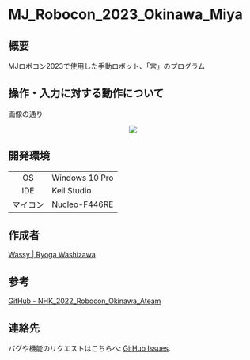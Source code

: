 # MJ_Robocon_2023_Okinawa_Miya
## 概要
MJロボコン2023で使用した手動ロボット、「宮」のプログラム

## 操作・入力に対する動作について
画像の通り
<div align="center">
    <p>
        <img with="30%" src="https://user-images.githubusercontent.com/74349349/221130258-b218a59b-e64c-4a74-b2f6-33b522ceb3e1.png">
    </p>
</div>

## 開発環境
|        ||
|  :-:   | ----- |
| OS     | Windows 10 Pro |
| IDE    | Keil Studio |
| マイコン | Nucleo-F446RE |

## 作成者
[Wassy | Ryoga Washizawa](https://github.com/wassy310)

## 参考
[GitHub - NHK_2022_Robocon_Okinawa_Ateam](https://github.com/ByakkoMatsumiya/NHK_2022_Robocon_Okinawa_Ateam)

## 連絡先
バグや機能のリクエストはこちらへ: [GitHub Issues](https://github.com/wassy310/MJ_Robocon_2023_Okinawa/issues).
